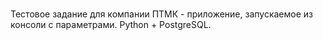 # 

Тестовое задание для компании ПТМК - приложение, запускаемое из консоли с параметрами. Python + PostgreSQL.
